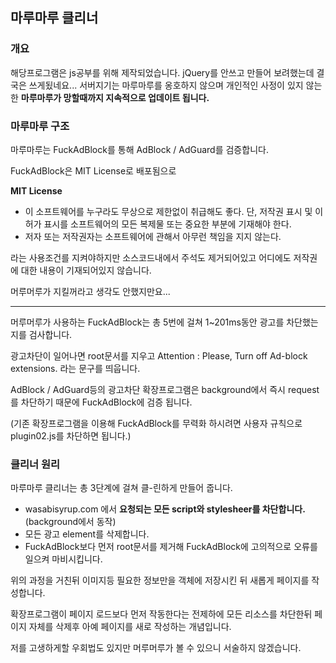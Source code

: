 ## 마루마루 클리너

### 개요

해당프로그램은 js공부를 위해 제작되었습니다. jQuery를 안쓰고 만들어 보려했는데 결국은 쓰게됬네요...
서버지기는 마루마루를 옹호하지 않으며 개인적인 사정이 있지 않는 한 **마루마루가 망할때까지 지속적으로 업데이트 됩니다.**


### 마루마루 구조

마루마루는 FuckAdBlock를 통해 AdBlock / AdGuard를 검증합니다.

FuckAdBlock은 MIT License로 배포됨으로

**MIT License**

 - 이 소프트웨어를 누구라도 무상으로 제한없이 취급해도 좋다. 단, 저작권 표시 및 이 허가 표시를 소프트웨어의 모든 복제물 또는 중요한 부분에 기재해야 한다.
 - 저자 또는 저작권자는 소프트웨어에 관해서 아무런 책임을 지지 않는다.

라는 사용조건를 지켜야하지만 소스코드내에서 주석도 제거되어있고 어디에도 저작권에 대한 내용이 기재되어있지 않습니다.

머루머루가 지킬꺼라고 생각도 안했지만요...

---

머루머루가 사용하는 FuckAdBlock는 총 5번에 걸쳐 1~201ms동안 광고를 차단했는지를 검사합니다.

광고차단이 일어나면 root문서를 지우고 Attention : Please, Turn off Ad-block extensions. 라는 문구를 띄웁니다.

AdBlock / AdGuard등의 광고차단 확장프로그램은 background에서 즉시 request를 차단하기 때문에 FuckAdBlock에 검증 됩니다.

(기존 확장프로그램을 이용해 FuckAdBlock를 무력화 하시려면 사용자 규칙으로 plugin02.js를 차단하면 됩니다.)


### 클리너 원리

마루마루 클리너는 총 3단계에 걸쳐 클-린하게 만들어 줍니다.
 - wasabisyrup.com 에서 **요청되는 모든 script와 stylesheer를 차단합니다.** (background에서 동작)
 - 모든 광고 element를 삭제합니다.
 - FuckAdBlock보다 먼저 root문서를 제거해 FuckAdBlock에 고의적으로 오류를 일으켜 마비시킵니다.

위의 과정을 거친뒤 이미지등 필요한 정보만을 객체에 저장시킨 뒤 새롭게 페이지를 작성합니다.

확장프로그램이 페이지 로드보다 먼저 작동한다는 전제하에 모든 리소스를 차단한뒤 페이지 자체를 삭제후 아예 페이지를 새로 작성하는 개념입니다.

저를 고생하게할 우회법도 있지만 머루머루가 볼 수 있으니 서술하지 않겠습니다.

